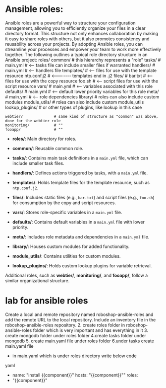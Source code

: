 # Ansible roles:
Ansible roles are a powerful way to structure your configuration management, allowing you to efficiently organize your files in a clear directory format. This structure not only enhances collaboration by making it easy to share roles with others, but it also promotes consistency and reusability across your projects. By adopting Ansible roles, you can streamline your processes and empower your team to work more effectively together.
The following outlines a typical role directory structure in an Ansible project:
roles/
    common/               # this hierarchy represents a "role"
        tasks/            #
            main.yml      #  <-- tasks file can include smaller files if warranted
        handlers/         #
            main.yml      #  <-- handlers file
        templates/        #  <-- files for use with the template resource
            ntp.conf.j2   #  <------- templates end in .j2
        files/            #
            bar.txt       #  <-- files for use with the copy resource
            foo.sh        #  <-- script files for use with the script resource
        vars/             #
            main.yml      #  <-- variables associated with this role
        defaults/         #
            main.yml      #  <-- default lower priority variables for this role
        meta/             #
            main.yml      #  <-- role dependencies
        library/          # roles can also include custom modules
        module_utils/     # roles can also include custom module_utils
        lookup_plugins/   # or other types of plugins, like lookup in this case

    webtier/              # same kind of structure as "common" was above, done for the webtier role
    monitoring/           # ""
    fooapp/               # ""

- **roles/**: Main directory for roles.
  
- **common/**: Reusable common role.

- **tasks/**: Contains main task definitions in a `main.yml` file, which can include smaller task files.

- **handlers/**: Defines actions triggered by tasks, with a `main.yml` file.

- **templates/**: Holds template files for the template resource, such as `ntp.conf.j2`.

- **files/**: Includes static files (e.g., `bar.txt`) and script files (e.g., `foo.sh`) for consumption by the copy and script resources.

- **vars/**: Stores role-specific variables in a `main.yml` file.

- **defaults/**: Contains default variables in a `main.yml` file with lower priority.

- **meta/**: Includes role metadata and dependencies in a `main.yml` file.



- **library/**: Houses custom modules for added functionality.

- **module_utils/**: Contains utilities for custom modules.

- **lookup_plugins/**: Holds custom lookup plugins for variable retrieval.

Additional roles, such as **webtier/**, **monitoring/**, and **fooapp/**, follow a similar organizational structure.

lab for ansible roles
=================

Create a local and remote repository named roboshop-ansible-roles and add the remote URL to the local repository. Include an inventory file in the roboshop-ansible-roles repository.
2. create roles folder in roboshop- ansible-roles folder which is very important and has everything in it
3. create mongodb folder under roles folder 
4.create tasks folder under mongodb
5. create main.yaml file under roles folder
6.under tasks create main.yaml file
* in main.yaml which is under roles directory write below code

 yaml
 
  - name: "install {{component}}"
  hosts: "{{component}}""
  roles:
  - "{{component}}"
